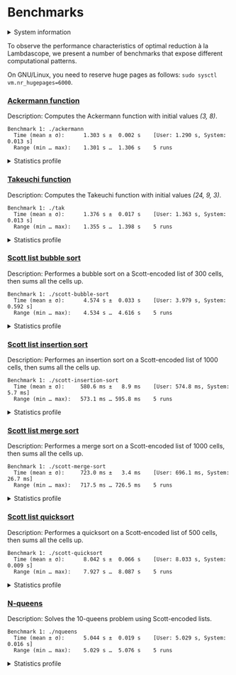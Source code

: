 # Benchmarks

<details>
<summary>System information</summary>

```
                          ./+o+-       etiamz@etiamz
                  yyyyy- -yyyyyy+      OS: Ubuntu 24.04 noble
               ://+//////-yyyyyyo      Kernel: x86_64 Linux 6.8.0-60-generic
           .++ .:/++++++/-.+sss/`      Uptime: 16m
         .:++o:  /++++++++/:--:/-      Packages: 2799
        o:+o+:++.`..```.-/oo+++++/     Shell: bash 5.2.21
       .:+o:+o/.          `+sssoo+/    Resolution: 3840x2400
  .++/+:+oo+o:`             /sssooo.   DE: GNOME 46.7
 /+++//+:`oo+o               /::--:.   WM: Mutter
 \+/+o+++`o++o               ++////.   WM Theme: Adwaita
  .++.o+++oo+:`             /dddhhh.   GTK Theme: Yaru-red [GTK2/3]
       .+.o+oo:.          `oddhhhh+    Icon Theme: Yaru-red
        \+.++o+o``-````.:ohdhhhhh+     Font: Ubuntu Sans Bold 11 @wght=700
         `:o+++ `ohhhhhhhhyo++os:      Disk: 389G / 484G (85%)
           .o:`.syhhhhhhh/.oo++o`      CPU: AMD Ryzen 9 5900HX with Radeon Graphics @ 16x 4.68GHz
               /osyyyyyyo++ooo+++/     GPU: AMD/ATI Cezanne [Radeon Vega Series / Radeon Vega Mobile Series]
                   ````` +oo+++o\:     RAM: 5849MiB / 15388MiB
                          `oo++.
```

</details>

To observe the performance characteristics of optimal reduction à la Lambdascope, we present a number of benchmarks that expose different computational patterns.

On GNU/Linux, you need to reserve huge pages as follows: `sudo sysctl vm.nr_hugepages=6000`.

### [Ackermann function](ackermann.c)

Description: Computes the Ackermann function with initial values _(3, 8)_.

```
Benchmark 1: ./ackermann
  Time (mean ± σ):      1.303 s ±  0.002 s    [User: 1.290 s, System: 0.013 s]
  Range (min … max):    1.301 s …  1.306 s    5 runs
```

<details>
<summary>Statistics profile</summary>

```
   Family reductions: 5571998
        Commutations: 19510117
       Annihilations: 2025
          Expansions: 2785999
     Cell operations: 12538012
  Barrier operations: 4179998
  Total interactions: 44588149
 Garbage collections: 44575970
  Delimiter mergings: 2788004
Delimiter extrusions: 4182018
      Total rewrites: 96134141
    Bookkeeping work: 17.40%
     Max duplicators: 1026
      Max delimiters: 3071
     Max total nodes: 4178041
```

</details>

### [Takeuchi function](tak.c)

Description: Computes the Takeuchi function with initial values _(24, 9, 3)_.

```
Benchmark 1: ./tak
  Time (mean ± σ):      1.376 s ±  0.017 s    [User: 1.363 s, System: 0.013 s]
  Range (min … max):    1.355 s …  1.398 s    5 runs
```

<details>
<summary>Statistics profile</summary>

```
   Family reductions: 4666911
        Commutations: 23704533
       Annihilations: 1780801
          Expansions: 1555637
     Cell operations: 5833638
  Barrier operations: 4507471
  Total interactions: 42048991
 Garbage collections: 42634574
  Delimiter mergings: 5954299
Delimiter extrusions: 3792105
      Total rewrites: 94429969
    Bookkeeping work: 26.32%
     Max duplicators: 179
      Max delimiters: 355
     Max total nodes: 3495842
```

</details>

### [Scott list bubble sort](scott-bubble-sort.c)

Description: Performes a bubble sort on a Scott-encoded list of 300 cells, then sums all the cells up.

```
Benchmark 1: ./scott-bubble-sort
  Time (mean ± σ):      4.574 s ±  0.033 s    [User: 3.979 s, System: 0.592 s]
  Range (min … max):    4.534 s …  4.616 s    5 runs
```

<details>
<summary>Statistics profile</summary>

```
   Family reductions: 632709
        Commutations: 151742283
       Annihilations: 27897016
          Expansions: 135752
     Cell operations: 271498
  Barrier operations: 14221657
  Total interactions: 194900915
 Garbage collections: 1585325
  Delimiter mergings: 362394
Delimiter extrusions: 1528812
      Total rewrites: 198377446
    Bookkeeping work: 9.57%
     Max duplicators: 269102
      Max delimiters: 13633506
     Max total nodes: 148545611
```

</details>

### [Scott list insertion sort](scott-insertion-sort.c)

Description: Performes an insertion sort on a Scott-encoded list of 1000 cells, then sums all the cells up.

```
Benchmark 1: ./scott-insertion-sort
  Time (mean ± σ):     580.6 ms ±   8.9 ms    [User: 574.8 ms, System: 5.7 ms]
  Range (min … max):   573.1 ms … 595.8 ms    5 runs
```

<details>
<summary>Statistics profile</summary>

```
   Family reductions: 4015006
        Commutations: 13513509
       Annihilations: 1498500
          Expansions: 1003003
     Cell operations: 1500500
  Barrier operations: 4509498
  Total interactions: 26040016
 Garbage collections: 8019015
  Delimiter mergings: 4500500
Delimiter extrusions: 4998999
      Total rewrites: 43558530
    Bookkeeping work: 44.79%
     Max duplicators: 3003
      Max delimiters: 4009
     Max total nodes: 501958
```

</details>

### [Scott list merge sort](scott-merge-sort.c)

Description: Performes a merge sort on a Scott-encoded list of 1000 cells, then sums all the cells up.

```
Benchmark 1: ./scott-merge-sort
  Time (mean ± σ):     723.0 ms ±   3.4 ms    [User: 696.1 ms, System: 26.7 ms]
  Range (min … max):   717.5 ms … 726.5 ms    5 runs
```

<details>
<summary>Statistics profile</summary>

```
   Family reductions: 223404
        Commutations: 23740124
       Annihilations: 5501217
          Expansions: 40746
     Cell operations: 28931
  Barrier operations: 1510973
  Total interactions: 31045395
 Garbage collections: 468952
  Delimiter mergings: 180067
Delimiter extrusions: 9893731
      Total rewrites: 41588145
    Bookkeeping work: 71.13%
     Max duplicators: 18301
      Max delimiters: 1686648
     Max total nodes: 7562654
```

</details>

### [Scott list quicksort](scott-quicksort.c)

Description: Performes a quicksort on a Scott-encoded list of 500 cells, then sums all the cells up.

```
Benchmark 1: ./scott-quicksort
  Time (mean ± σ):      8.042 s ±  0.066 s    [User: 8.033 s, System: 0.009 s]
  Range (min … max):    7.927 s …  8.087 s    5 runs
```

<details>
<summary>Statistics profile</summary>

```
   Family reductions: 3008506
        Commutations: 345693276
       Annihilations: 86947260
          Expansions: 629252
     Cell operations: 749500
  Barrier operations: 3753004
  Total interactions: 440780798
 Garbage collections: 3792034
  Delimiter mergings: 2877244
Delimiter extrusions: 173031257
      Total rewrites: 620481333
    Bookkeeping work: 83.94%
     Max duplicators: 3006
      Max delimiters: 289503
     Max total nodes: 1054650
```

</details>

### [N-queens](nqueens.c)

Description: Solves the 10-queens problem using Scott-encoded lists.

```
Benchmark 1: ./nqueens
  Time (mean ± σ):      5.044 s ±  0.019 s    [User: 5.029 s, System: 0.016 s]
  Range (min … max):    5.029 s …  5.076 s    5 runs
```

<details>
<summary>Statistics profile</summary>

```
   Family reductions: 16117939
        Commutations: 148201543
       Annihilations: 28099944
          Expansions: 3158690
     Cell operations: 11692140
  Barrier operations: 18338107
  Total interactions: 225608363
 Garbage collections: 96541700
  Delimiter mergings: 8846057
Delimiter extrusions: 32325233
      Total rewrites: 363321353
    Bookkeeping work: 31.52%
     Max duplicators: 19135
      Max delimiters: 20164
     Max total nodes: 4050726
```

</details>
